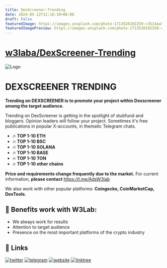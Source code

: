 ```yaml
---
title: DexScreener-Trending
date: 2024-05-12T12:18:10+08:00
draft: False
featuredImage: https://images.unsplash.com/photo-1713528192259-c3514aa54224?ixid=M3w0NjAwMjJ8MHwxfHJhbmRvbXx8fHx8fHx8fDE3MTU0ODczOTl8&ixlib=rb-4.0.3
featuredImagePreview: https://images.unsplash.com/photo-1713528192259-c3514aa54224?ixid=M3w0NjAwMjJ8MHwxfHJhbmRvbXx8fHx8fHx8fDE3MTU0ODczOTl8&ixlib=rb-4.0.3
---
```


# [w3laba/DexScreener-Trending](https://github.com/w3laba/DexScreener-Trending)


![Logo](https://i.imgur.com/e6qhrJr.png)


# DEXSCREENER TRENDING

**Trending on DEXSCREENER is to promote your project within Dexscreener among the target audience.**

Trending on DexScreener is getting in the spotlight of stubfund and bloggers. Opinion leaders will follow your project. Sometimes it's free publications in popular X-accounts, in thematic Telegram chats.


- 🔥 **TOP 1-10 ETH** 
- 🔥 **TOP 1-10 BSC**
- 🔥 **TOP 1-10 SOLANA**
- 🔥 **TOP 1-10 BASE**
- 🔥 **TOP 1-10 TON**
- 🔥 **TOP 1-10 other chains**
  
**Price and requirements change frequently due to the market.** For current information, **please contact** https://t.me/AdsW3lab


We also work with other popular platforms: **Coingecko, CoinMarketCap, DexTools**.



## 💎 Benefits work with W3Lab:

- We always work for results
- Attention to target audience
- Presence on the most important platforms of the crypto industry


## 🔗 Links

[![twitter](https://img.shields.io/badge/twitter-1DA1F2?style=for-the-badge&logo=twitter&logoColor=white)](https://twitter.com/w3__lab)
[![telegram](https://img.shields.io/badge/telegram-229ED9?style=for-the-badge&logo=telegram&logoColor=white)](https://t.me/w3labs)
[![website](https://img.shields.io/badge/website-7779e5?style=for-the-badge&logo=global&logoColor=white)](https://w3lab.tech)
[![linktree](https://img.shields.io/badge/linktree-acdc5c?style=for-the-badge&logo=linktree&logoColor=black)](https://linktr.ee/w3_lab)
